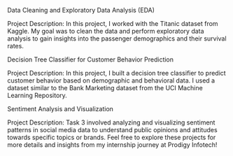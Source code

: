 Data Cleaning and Exploratory Data Analysis (EDA)

Project Description: In this project, I worked with the Titanic dataset from Kaggle. My goal was to clean the data and perform exploratory data analysis to gain insights into the passenger demographics and their survival rates.

Decision Tree Classifier for Customer Behavior Prediction

Project Description: In this project, I built a decision tree classifier to predict customer behavior based on demographic and behavioral data. I used a dataset similar to the Bank Marketing dataset from the UCI Machine Learning Repository.

Sentiment Analysis and Visualization

Project Description: Task 3 involved analyzing and visualizing sentiment patterns in social media data to understand public opinions and attitudes towards specific topics or brands. Feel free to explore these projects for more details and insights from my internship journey at Prodigy Infotech!
